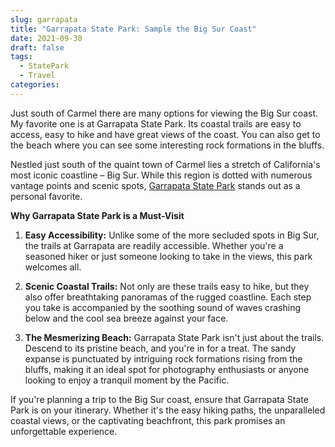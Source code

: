 ```yaml
---
slug: garrapata
title: "Garrapata State Park: Sample the Big Sur Coast"
date: 2021-09-30
draft: false
tags:
  - StatePark
  - Travel
categories:
---
```


Just south of Carmel there are many options for viewing the Big Sur coast. My favorite one is at Garrapata State Park. Its coastal trails are easy to access, easy to hike and have great views of the coast. You can also get to the beach where you can see some interesting rock formations in the bluffs.

Nestled just south of the quaint town of Carmel lies a stretch of California's most iconic coastline – Big Sur. While this region is dotted with numerous vantage points and scenic spots, [Garrapata State Park](https://www.parks.ca.gov/?page_id=579) stands out as a personal favorite.

**Why Garrapata State Park is a Must-Visit**

1. **Easy Accessibility:** Unlike some of the more secluded spots in Big Sur, the trails at Garrapata are readily accessible. Whether you're a seasoned hiker or just someone looking to take in the views, this park welcomes all.

2. **Scenic Coastal Trails:** Not only are these trails easy to hike, but they also offer breathtaking panoramas of the rugged coastline. Each step you take is accompanied by the soothing sound of waves crashing below and the cool sea breeze against your face.

3. **The Mesmerizing Beach:** Garrapata State Park isn't just about the trails. Descend to its pristine beach, and you're in for a treat. The sandy expanse is punctuated by intriguing rock formations rising from the bluffs, making it an ideal spot for photography enthusiasts or anyone looking to enjoy a tranquil moment by the Pacific.

If you're planning a trip to the Big Sur coast, ensure that Garrapata State Park is on your itinerary. Whether it's the easy hiking paths, the unparalleled coastal views, or the captivating beachfront, this park promises an unforgettable experience.